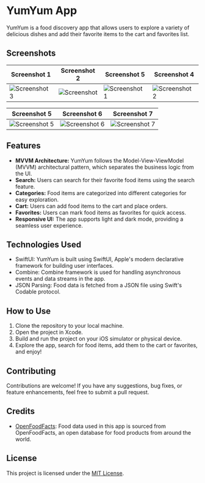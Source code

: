# YumYum App


YumYum is a food discovery app that allows users to explore a variety of delicious dishes and add their favorite items to the cart and favorites list.

## Screenshots


| Screenshot 1                                    | Screenshot 2                                    | Screenshot 5                                    | Screenshot 4                                    |
|-------------------------------------------------|-------------------------------------------------|-------------------------------------------------|-------------------------------------------------|
| ![Screenshot 3](https://github.com/fahad0samara/swift-YumYum/assets/90055525/a756b4ed-ef87-41f0-b31f-4aeed2c3ea65) | ![Screenshot ](https://github.com/fahad0samara/swift-YumYum/assets/90055525/cdcb4052-d095-401b-b186-62de32b5ef44) |  ![Screenshot 1](https://github.com/fahad0samara/swift-YumYum/assets/90055525/c7bf04a1-e18c-41f5-b1a6-41186cef7c93) | ![Screenshot 2](https://github.com/fahad0samara/swift-YumYum/assets/90055525/a4d1023d-1814-4e22-a7d4-ac8b09f68f6a) | ![Screenshot 5](https://github.com/fahad0samara/swift-YumYum/assets/90055525/a756b4ed-ef87-41f0-b31f-4aeed2c3ea65) | ![Screenshot 4](https://github.com/fahad0samara/swift-YumYum/assets/90055525/5dbbd444-2768-4259-8400-9363c0b34e2e) 

| Screenshot 5                                    | Screenshot 6                                    | Screenshot 7                                    |
|-------------------------------------------------|-------------------------------------------------|-------------------------------------------------|
| ![Screenshot 5](https://github.com/fahad0samara/swift-YumYum/assets/90055525/5dbbd444-2768-4259-8400-9363c0b34e2e) | ![Screenshot 6](https://github.com/fahad0samara/swift-YumYum/assets/90055525/ed73368d-2e5e-4e66-99cd-47e965ae55c3) | ![Screenshot 7](https://github.com/fahad0samara/swift-YumYum/assets/90055525/40a779ba-44a1-449e-8a3c-efabd00a199c) |






## Features

- **MVVM Architecture:** YumYum follows the Model-View-ViewModel (MVVM) architectural pattern, which separates the business logic from the UI.
- **Search:** Users can search for their favorite food items using the search feature.
- **Categories:** Food items are categorized into different categories for easy exploration.
- **Cart:** Users can add food items to the cart and place orders.
- **Favorites:** Users can mark food items as favorites for quick access.
- **Responsive UI:** The app supports light and dark mode, providing a seamless user experience.

## Technologies Used

- SwiftUI: YumYum is built using SwiftUI, Apple's modern declarative framework for building user interfaces.
- Combine: Combine framework is used for handling asynchronous events and data streams in the app.
- JSON Parsing: Food data is fetched from a JSON file using Swift's Codable protocol.

## How to Use

1. Clone the repository to your local machine.
2. Open the project in Xcode.
3. Build and run the project on your iOS simulator or physical device.
4. Explore the app, search for food items, add them to the cart or favorites, and enjoy!

## Contributing

Contributions are welcome! If you have any suggestions, bug fixes, or feature enhancements, feel free to submit a pull request.

## Credits

- [OpenFoodFacts](https://world.openfoodfacts.org/): Food data used in this app is sourced from OpenFoodFacts, an open database for food products from around the world.

## License

This project is licensed under the [MIT License](LICENSE).
